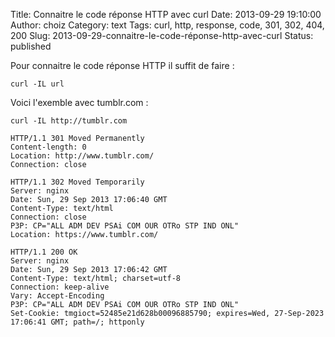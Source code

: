 Title: Connaitre le code réponse HTTP avec curl
Date: 2013-09-29 19:10:00
Author: choiz
Category: text
Tags: curl, http, response, code, 301, 302, 404, 200
Slug: 2013-09-29-connaitre-le-code-réponse-http-avec-curl
Status: published

Pour connaitre le code réponse HTTP il suffit de faire :

    curl -IL url

Voici l'exemble avec tumblr.com :

    curl -IL http://tumblr.com

    HTTP/1.1 301 Moved Permanently
    Content-length: 0
    Location: http://www.tumblr.com/
    Connection: close

    HTTP/1.1 302 Moved Temporarily
    Server: nginx
    Date: Sun, 29 Sep 2013 17:06:40 GMT
    Content-Type: text/html
    Connection: close
    P3P: CP="ALL ADM DEV PSAi COM OUR OTRo STP IND ONL"
    Location: https://www.tumblr.com/

    HTTP/1.1 200 OK
    Server: nginx
    Date: Sun, 29 Sep 2013 17:06:42 GMT
    Content-Type: text/html; charset=utf-8
    Connection: keep-alive
    Vary: Accept-Encoding
    P3P: CP="ALL ADM DEV PSAi COM OUR OTRo STP IND ONL"
    Set-Cookie: tmgioct=52485e21d628b00096885790; expires=Wed, 27-Sep-2023 17:06:41 GMT; path=/; httponly
